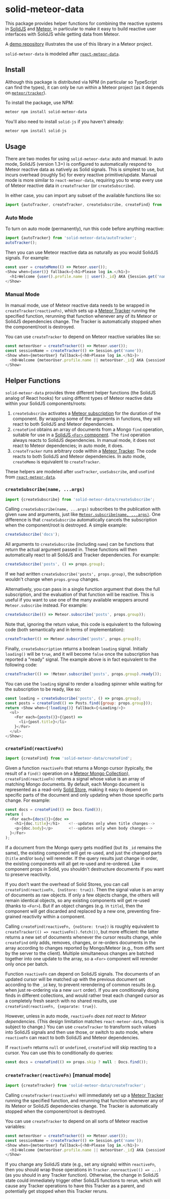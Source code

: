 # solid-meteor-data

This package provides helper functions for combining the reactive systems in
[SolidJS](https://www.solidjs.com) and [Meteor](https://www.meteor.com),
in particular to make it easy to build reactive user interfaces with SolidJS
while getting data from Meteor.

A [demo repository](https://github.com/edemaine/solid-meteor-demo)
illustrates the use of this library in a Meteor project.

`solid-meteor-data` is modeled after
[`react-meteor-data`](https://github.com/meteor/react-packages/tree/master/packages/react-meteor-data).

## Install

Although this package is distributed via NPM (in particular so TypeScript can
find the types), it can only be run within a Meteor project (as it depends on
[`meteor/tracker`](https://docs.meteor.com/api/tracker.html)).

To install the package, use NPM:

```sh
meteor npm install solid-meteor-data
```

You'll also need to install `solid-js` if you haven't already:

```sh
meteor npm install solid-js
```

## Usage

There are two modes for using `solid-meteor-data`: auto and manual.
In auto mode, SolidJS (version 1.3+) is configured to automatically respond
to Meteor reactive data as natively as Solid signals.  This is simplest to use,
but incurs overhead (roughly 5x) for every reactive primitive/update.
Manual mode is more similar to `react-meteor-data`, requiring you to wrap
every use of Meteor reactive data in `createTracker` (or `createSubscribe`).

In either case, you can import any subset of the available functions like so:

```js
import {autoTracker, createTracker, createSubscribe, createFind} from 'solid-meteor-data';
```

### Auto Mode

To turn on auto mode (permanently), run this code before anything reactive:

```js
import {autoTracker} from 'solid-meteor-data/autoTracker';
autoTracker();
```

Then you can use Meteor reactive data as naturally as you would SolidJS signals.
For example:

```js
const user = createMemo(() => Meteor.user());
<Show when={user()} fallback={<h1>Please log in.</h1>}>
  <h1>Welcome {user().profile.name || user()._id} AKA {Session.get('name')}!</h1>
</Show>
```

### Manual Mode

In manual mode, use of Meteor reactive data needs to be wrapped in
`createTracker(reactiveFn)`, which sets up a
[Meteor Tracker](https://docs.meteor.com/api/tracker.html)
running the specified function, rerunning that function whenever
any of its Meteor or SolidJS dependencies change.
The Tracker is automatically stopped when the component/root is destroyed.

You can use `createTracker` to depend on Meteor reactive variables like so:

```js
const meteorUser = createTracker(() => Meteor.user());
const sessionName = createTracker(() => Session.get('name'));
<Show when={meteorUser} fallback={<h0>Please log in.</h1>}>
  <h0>Welcome {meteorUser.profile.name || meteorUser._id} AKA {sessionName}!</h1>
</Show>
```

## Helper Functions

`solid-meteor-data` provides three different helper functions
(the SolidJS analog of React hooks) for using differnt types of
Meteor reactive data within your SolidJS components/roots:

1. `createSubscribe` activates a
   [Meteor subscription](https://docs.meteor.com/api/pubsub.html#Meteor-subscribe)
   for the duration of the component.
   By wrapping some of the arguments in functions,
   they will react to both SolidJS and Meteor dependencies.
2. `createFind` obtains an array of documents from a Mongo `find` operation,
   suitable for use in a
   [SolidJS `<For>` component](https://www.solidjs.com/docs/latest/api#%3Cfor%3E).
   The `find` operation always reacts to SolidJS dependencies.
   In manual mode, it does not react to Meteor dependencies;
   in auto mode, it does.
3. `createTracker` runs arbitrary code within a
   [Meteor Tracker](https://docs.meteor.com/api/tracker.html).
   The code reacts to both SolidJS and Meteor dependencies.
   In auto mode, `createMemo` is equivalent to `createTracker`.

These helpers are modeled after `useTracker`, `useSubscribe`, and `useFind` from
[`react-meteor-data`](https://github.com/meteor/react-packages/tree/master/packages/react-meteor-data).

### `createSubscribe(name, ...args)`

```js
import {createSubscribe} from 'solid-meteor-data/createSubscribe';
```

Calling `createSubscribe(name, ...args)` subscribes to the publication with
given `name` and arguments, just like
[`Meteor.subscribe(name, ...args)`](https://docs.meteor.com/api/pubsub.html#Meteor-subscribe).
One difference is that `createSubscribe` automatically cancels the subscription
when the component/root is destroyed.  A simple example:

```js
createSubscribe('docs');
```

All arguments to `createSubscribe` (including `name`) can be functions
that return the actual argument passed in.  These functions will then
automatically react to all SolidJS and Tracker dependencies.  For example:

```js
createSubscribe('posts', () => props.group);
```

If we had written `createSubscribe('posts', props.group)`, the subscription
wouldn't change when `props.group` changes.

Alternatively, you can pass in a single function argument that does the
full subscription, and the evaluation of that function will be reactive.
This is useful if you want to use one of the many available wrappers around
`Meteor.subscribe` instead.  For example:

```js
createSubscribe(() => Meteor.subscribe('posts', props.group));
```

Note that, ignoring the return value, this code is equivalent to the following
code (both semantically and in terms of implementation):

```js
createTracker(() => Meteor.subscribe('posts', props.group));
```

Finally, `createSubscription` returns a boolean `loading` signal.
Initially `loading()` will be `true`, and it will become `false` once the
subscription has reported a "ready" signal.
The example above is in fact equivalent to the following code:

```js
createTracker(() => !Meteor.subscribe('posts', props.group).ready());
```

You can use the `loading` signal to render a loading spinner
while waiting for the subscription to be ready, like so:

```js
const loading = createSubscribe('posts', () => props.group);
const posts = createFind(() => Posts.find({group: props.group}));
return <Show when={!loading()} fallback={<Loading/>}>
  <ul>
    <For each={posts()}>{(post) =>
      <li>{post.title}</li>
    }</For>
  </ul>
</Show>;
```

### `createFind(reactiveFn)`

```js
import {createFind} from 'solid-meteor-data/createFind';
```

Given a function `reactiveFn` that returns a Mongo cursor (typically, the
result of a `find()` operation on a
[Meteor Mongo Collection](https://docs.meteor.com/api/collections.html)),
`createFind(reactiveFn)` returns a signal whose value is an array of matching
Mongo documents.  By default, each Mongo document is represented as a read-only
[Solid Store](https://www.solidjs.com/docs/latest/api#stores), making it easy
to depend on specific parts of the document and only updating when those
specific parts change.  For example:

```js
const docs = createFind(() => Docs.find());
return (
  <For each={docs()}>{doc =>
    <h1>{doc.title}</h1>    <!--updates only when title changes-->
    <p>{doc.body}</p>       <!--updates only when body changes-->
  }</For>
);
```

If a document from the Mongo query gets modified (but its `_id` remains the
same), the existing component will get re-used, and just the changed parts
(`title` and/or `body`) will rerender.  If the query results just change
in order, the existing components will all get re-used and re-ordered.
Like component props in Solid, you shouldn't destructure documents
if you want to preserve reactivity.

If you don't want the overhead of Solid Stores, you can call
`createFind(reactiveFn, {noStore: true})`.  Then the signal value is an array
of documents as raw objects.  If only a few objects change, the others will
remain identical objects, so any existing components will get re-used
(thanks to `<For>`).  But if an object changes (e.g. in `title`), then the
component will get discarded and replaced by a new one, preventing
fine-grained reactivity within a component.

Calling `createFind(reactiveFn, {noStore: true})` is roughly equivalent to
`createTracker(() => reactiveFn().fetch())`, but more efficient:
the latter returns a new set of documents whenever the cursor results change,
while `createFind` only adds, removes, changes, or re-orders documents
in the array according to changes reported by Mongo/Meteor (e.g., from diffs
sent by the server to the client).  Multiple simultaneous changes are batched
together into one update to the array, so a `<For>` component will rerender
only once per batch.

Function `reactiveFn` can depend on SolidJS signals.  The documents of an
updated cursor will be matched up with the previous document set according to
the `_id` key, to prevent rerendering of common results (e.g. when just
re-ordering via a new `sort` order).  If you are conditionally doing finds
in different collections, and would rather treat each changed cursor as a
completely fresh search with no shared results, use
`createFind(reactiveFn, {separate: true})`.

However, unless in auto mode, `reactiveFn` *does not react to Meteor
dependencies*.  (This design limitation matches `react-meteor-data`,
though is subject to change.)
You can use `createTracker` to transform such values into SolidJS signals
and then use those, or switch to auto mode, where
`reactiveFn` can react to both SolidJS and Meteor dependencies.

If `reactiveFn` returns `null` or `undefined`, `createFind` will skip
reacting to a cursor.  You can use this to conditionally do queries:

```js
const docs = createFind(() => props.skip ? null : Docs.find());
```

### `createTracker(reactiveFn)` [manual mode]

```js
import {createTracker} from 'solid-meteor-data/createTracker';
```

Calling `createTracker(reactiveFn)` will immediately set up a
[Meteor Tracker](https://docs.meteor.com/api/tracker.html)
running the specified function, and rerunning that function whenever
any of its Meteor or SolidJS dependencies change.
The Tracker is automatically stopped when the component/root is destroyed.

You can use `createTracker` to depend on all sorts of Meteor reactive variables:

```js
const meteorUser = createTracker(() => Meteor.user());
const sessionName = createTracker(() => Session.get('name'));
<Show when={meteorUser} fallback={<h0>Please log in.</h1>}>
  <h1>Welcome {meteorUser.profile.name || meteorUser._id} AKA {sessionName}!</h1>
</Show>
```

If you change any SolidJS state (e.g., set any signals) within `reactiveFn`,
then you should wrap those operations in `Tracker.nonreactive(() => ...)`
(as you should in any Tracker function).  Otherwise, the change in SolidJS
state could immediately trigger other SolidJS functions to rerun, which will
cause any Tracker operations to have this Tracker as a parent, and potentially
get stopped when this Tracker reruns.
